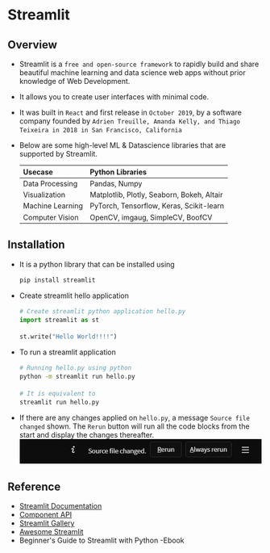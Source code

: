 # Streamlit

## Overview
- Streamlit is a `free and open-source framework` to rapidly build and share beautiful machine learning and data science web apps without prior knowledge of Web Development.
- It allows you to create user interfaces with minimal code.
- It was built in `React` and first release in `October 2019`, by a software company founded by `Adrien Treuille, Amanda Kelly, and Thiago Teixeira in 2018 in San Francisco, California`
- Below are some high-level ML & Datascience libraries that are supported by Streamlit.

  | Usecase          	| Python Libraries                           	|
  |------------------	|--------------------------------------------	|
  | Data Processing  	| Pandas, Numpy                              	|
  | Visualization    	| Matplotlib, Plotly, Seaborn, Bokeh, Altair 	|
  | Machine Learning 	| PyTorch, Tensorflow, Keras, Scikit-learn   	|
  | Computer Vision  	| OpenCV, imgaug, SimpleCV, BoofCV           	|

## Installation
- It is a python library that can be installed using
  ```sh
  pip install streamlit
  ```
- Create streamlit hello application
  ```python
  # Create streamlit python application hello.py
  import streamlit as st

  st.write("Hello World!!!!")
  ```  
- To run a streamlit application
  ```sh
  # Running hello.py using python
  python -m streamlit run hello.py

  # It is equivalent to
  streamlit run hello.py
  ```
- If there are any changes applied on `hello.py`, a message `Source file changed` shown. The `Rerun` button will run all the code blocks from the start and display the changes thereafter.
  ![](00-images/01-streamlit-source-chaged.png)

## Reference
- [Streamlit Documentation](https://docs.streamlit.io/library/get-started)
- [Component API](https://docs.streamlit.io/library/api-reference)
- [Streamlit Gallery](https://streamlit.io/gallery)
- [Awesome Streamlit](https://awesome-streamlit.org/)
- Beginner's Guide to Streamlit with Python -Ebook